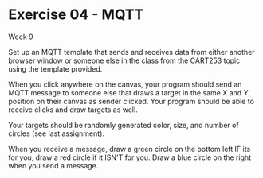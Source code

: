 # Exercise 04 - MQTT

Week 9

Set up an MQTT template that sends and receives data from either another browser window or someone else in the class from the CART253 topic using the template provided.

When you click anywhere on the canvas, your program should send an MQTT message to someone else that draws a target in the same X and Y position on their canvas as sender clicked. Your program should be able to receive clicks anddraw targets as well.

Your targets should be randomly generated color, size, and number of circles (see last assignment).

When you receive a message, draw a green circle on the bottom left IF its for you, draw a red circle if it ISN'T for you. Draw a blue circle on the right when you send a message.
